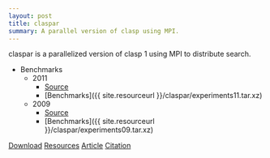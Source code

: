 ```yaml
---
layout: post
title: claspar
summary: A parallel version of clasp using MPI.
---
```

claspar is a parallelized version of clasp 1 using MPI to distribute search.

- Benchmarks
  - 2011
    - [Source](https://sourceforge.net/p/potassco/code/3814/tree/trunk/claspar/)
    - [Benchmarks]({{ site.resourceurl }}/claspar/experiments11.tar.xz)
  - 2009
    - [Source](https://sourceforge.net/projects/potassco/files/claspar/0.1.0/)
    - [Benchmarks]({{ site.resourceurl }}/claspar/experiments09.tar.xz)

[Download](https://sourceforge.net/projects/potassco/files/claspar/)
[Resources](http://www.cs.uni-potsdam.de/claspar)
[Article](https://www.cs.uni-potsdam.de/wv/pdfformat/gekakascsc11a.pdf)
[Citation](https://www.cs.uni-potsdam.de/wv/bibtex/gekakascsc11a.bib)

